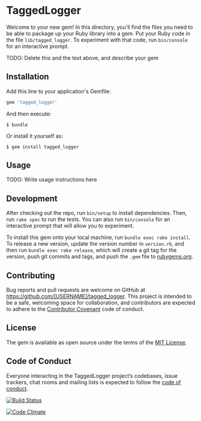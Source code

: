 # TaggedLogger

Welcome to your new gem! In this directory, you'll find the files you need to be able to package up your Ruby library into a gem. Put your Ruby code in the file `lib/tagged_logger`. To experiment with that code, run `bin/console` for an interactive prompt.

TODO: Delete this and the text above, and describe your gem

## Installation

Add this line to your application's Gemfile:

```ruby
gem 'tagged_logger'
```

And then execute:

    $ bundle

Or install it yourself as:

    $ gem install tagged_logger

## Usage

TODO: Write usage instructions here

## Development

After checking out the repo, run `bin/setup` to install dependencies. Then, run `rake spec` to run the tests. You can also run `bin/console` for an interactive prompt that will allow you to experiment.

To install this gem onto your local machine, run `bundle exec rake install`. To release a new version, update the version number in `version.rb`, and then run `bundle exec rake release`, which will create a git tag for the version, push git commits and tags, and push the `.gem` file to [rubygems.org](https://rubygems.org).

## Contributing

Bug reports and pull requests are welcome on GitHub at https://github.com/[USERNAME]/tagged_logger. This project is intended to be a safe, welcoming space for collaboration, and contributors are expected to adhere to the [Contributor Covenant](http://contributor-covenant.org) code of conduct.

## License

The gem is available as open source under the terms of the [MIT License](https://opensource.org/licenses/MIT).

## Code of Conduct

Everyone interacting in the TaggedLogger project’s codebases, issue trackers, chat rooms and mailing lists is expected to follow the [code of conduct](https://github.com/[USERNAME]/tagged_logger/blob/master/CODE_OF_CONDUCT.md).


[![Build Status](https://travis-ci.org/Truncourist/active_logger.svg?branch=travis)](https://travis-ci.org/Truncourist/active_logger)

[![Code Climate](https://codeclimate.com/github/codeclimate/codeclimate/badges/gpa.svg)](https://codeclimate.com/github/Truncourist/active_logger)
